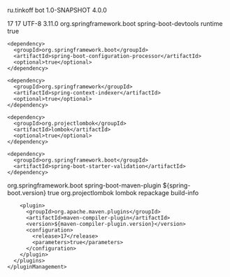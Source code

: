 <?xml version="1.0" encoding="UTF-8"?>

<project tea2="http://maven.apache.org/POM/4.0.0" tea2:xsi="http://www.w3.org/2001/XMLSchema-instance"
         xsi:schemaLocation="http://maven.apache.org/POM/4.0.0 http://maven.apache.org/xsd/maven-4.0.0.xsd">
  <groupId>ru.tinkoff</groupId>
  <artifactId>bot</artifactId>
  <version>1.0-SNAPSHOT</version>
  <modelVersion>4.0.0</modelVersion>

  <properties>
    <maven.compiler.source>17</maven.compiler.source>
    <maven.compiler.target>17</maven.compiler.target>
    <project.build.sourceEncoding>UTF-8</project.build.sourceEncoding>
    <maven-compiler-plugin.version>3.11.0</maven-compiler-plugin.version>
  </properties>

<dependencyManagement>
  <dependencies>
    <dependency>
      <groupId>org.springframework.boot</groupId>
      <artifactId>spring-boot-devtools</artifactId>
      <scope>runtime</scope>
      <optional>true</optional>
    </dependency>

    <dependency>
      <groupId>org.springframework.boot</groupId>
      <artifactId>spring-boot-configuration-processor</artifactId>
      <optional>true</optional>
    </dependency>

    <dependency>
      <groupId>org.springframework</groupId>
      <artifactId>spring-context-indexer</artifactId>
      <optional>true</optional>
    </dependency>

    <dependency>
      <groupId>org.projectlombok</groupId>
      <artifactId>lombok</artifactId>
      <optional>true</optional>
    </dependency>

    <dependency>
      <groupId>org.springframework.boot</groupId>
      <artifactId>spring-boot-starter-validation</artifactId>
    </dependency>
  </dependencies>
</dependencyManagement>

  <build>
    <pluginManagement>
      <plugins>
        <plugin>
          <groupId>org.springframework.boot</groupId>
          <artifactId>spring-boot-maven-plugin</artifactId>
          <version>${spring-boot.version}</version>
          <configuration>
            <layers>
              <enabled>true</enabled>
            </layers>
            <excludes>
              <exclude>
                <groupId>org.projectlombok</groupId>
                <artifactId>lombok</artifactId>
              </exclude>
            </excludes>
          </configuration>
          <executions>
            <execution>
              <goals>
                <goal>repackage</goal>
                <goal>build-info</goal>
              </goals>
            </execution>
          </executions>
        </plugin>

        <plugin>
          <groupId>org.apache.maven.plugins</groupId>
          <artifactId>maven-compiler-plugin</artifactId>
          <version>${maven-compiler-plugin.version}</version>
          <configuration>
            <release>17</release>
            <parameters>true</parameters>
          </configuration>
        </plugin>
      </plugins>
    </pluginManagement>
  </build>
</project>
